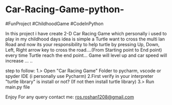 # Car-Racing-Game-python-
#FunProject
#ChildhoodGame
#CodeInPython

In this project i have create 2-D Car Racing Game which personally i used to play in my childhood days
idea is simple a Turtle want to cross the multi lan Road and now its your responsibility to help turtle by pressing
Up, Down, Left, Right arrow key to cross the road....(From Starting point to End point)
every time Turtle reach the end point... Game will level up and car speed will increase ...
..

step to follow:
1.> Open "Car Racing Game" Folder to pycharm, vscode or spyder IDE (i personally use Pycharm)
2.First verify in your interpreter "turtle library" is install or not? (If not then install turtle library)
3.> Run main.py file 

Enjoy
For any query contact me:
ros.roshan1208@gmail.com
